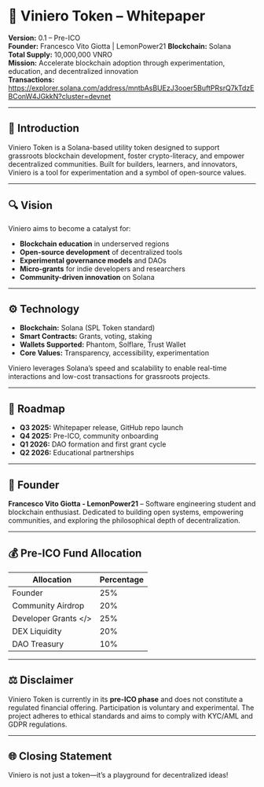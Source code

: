 # 🧬 Viniero Token – Whitepaper

**Version:** 0.1 – Pre-ICO  
**Founder:** Francesco Vito Giotta  | LemonPower21
**Blockchain:** Solana  
**Total Supply:** 10,000,000 VNRO  
**Mission:** Accelerate blockchain adoption through experimentation, education, and decentralized innovation <br>
**Transactions:** https://explorer.solana.com/address/mntbAsBUEzJ3ooer5BuftPRsrQ7kTdzEBConW4JGkkN?cluster=devnet

---

## 🚀 Introduction

Viniero Token is a Solana-based utility token designed to support grassroots blockchain development, foster crypto-literacy, and empower decentralized communities. Built for builders, learners, and innovators, Viniero is a tool for experimentation and a symbol of open-source values.

---

## 🔍 Vision

Viniero aims to become a catalyst for:
- **Blockchain education** in underserved regions  
- **Open-source development** of decentralized tools  
- **Experimental governance models** and DAOs  
- **Micro-grants** for indie developers and researchers  
- **Community-driven innovation** on Solana

---

## ⚙️ Technology

- **Blockchain:** Solana (SPL Token standard)  
- **Smart Contracts:** Grants, voting, staking  
- **Wallets Supported:** Phantom, Solflare, Trust Wallet  
- **Core Values:** Transparency, accessibility, experimentation

Viniero leverages Solana’s speed and scalability to enable real-time interactions and low-cost transactions for grassroots projects.

---

## 📅 Roadmap

- **Q3 2025:** Whitepaper release, GitHub repo launch  
- **Q4 2025:** Pre-ICO, community onboarding  
- **Q1 2026:** DAO formation and first grant cycle  
- **Q2 2026:** Educational partnerships

---

## 👤 Founder

**Francesco Vito Giotta - LemonPower21** – Software engineering student and blockchain enthusiast. Dedicated to building open systems, empowering communities, and exploring the philosophical depth of decentralization.

---

## 💰 Pre-ICO Fund Allocation

| Allocation            | Percentage |
|-----------------------|------------|
| Founder               | 25%        |
| Community Airdrop     | 20%        |
| Developer Grants </>  | 25%        |
| DEX Liquidity         | 20%        |
| DAO Treasury          | 10%        |

---

## ⚖️ Disclaimer

Viniero Token is currently in its **pre-ICO phase** and does not constitute a regulated financial offering. Participation is voluntary and experimental. The project adheres to ethical standards and aims to comply with KYC/AML and GDPR regulations.

---

## 🌐 Closing Statement

Viniero is not just a token—it’s a playground for decentralized ideas!

